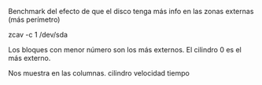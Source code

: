 Benchmark del efecto de que el disco tenga más info en las zonas externas (más perímetro)

zcav -c 1 /dev/sda

Los bloques con menor número son los más externos.
El cilindro 0 es el más externo.

Nos muestra en las columnas.
cilindro	velocidad	tiempo
